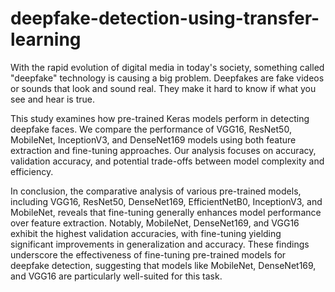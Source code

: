 # deepfake-detection-using-transfer-learning
With the rapid evolution of digital media in today's society, something called "deepfake" technology is causing a big problem. Deepfakes are fake videos or sounds that look and sound real. They make it hard to know if what you see and hear is true. 

This study examines how pre-trained Keras models perform in detecting deepfake faces. We compare the performance of VGG16, ResNet50, MobileNet, InceptionV3, and DenseNet169 models using both feature extraction and fine-tuning approaches. Our analysis focuses on accuracy, validation accuracy, and potential trade-offs between model complexity and efficiency. 

In conclusion, the comparative analysis of various pre-trained models, including VGG16, ResNet50, DenseNet169, EfficientNetB0, InceptionV3, and MobileNet, reveals that fine-tuning generally enhances model performance over feature extraction. Notably, MobileNet, DenseNet169, and VGG16 exhibit the highest validation accuracies, with fine-tuning yielding significant improvements in generalization and accuracy. These findings underscore the effectiveness of fine-tuning pre-trained models for deepfake detection, suggesting that models like MobileNet, DenseNet169, and VGG16 are particularly well-suited for this task.

